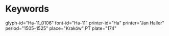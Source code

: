 # Keywords
glyph-id="Ha-11_0106"
font-id="Ha-11"
printer-id="Ha"
printer="Jan Haller"
period="1505–1525"
place="Kraków"
PT plate="174"
